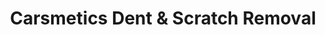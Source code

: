 ---
title: "Carsmetics Dent & Scratch Removal"
url: /tampa/carsmetics-dent-und-scratch-removal/
shop: Autowerkstatt
---